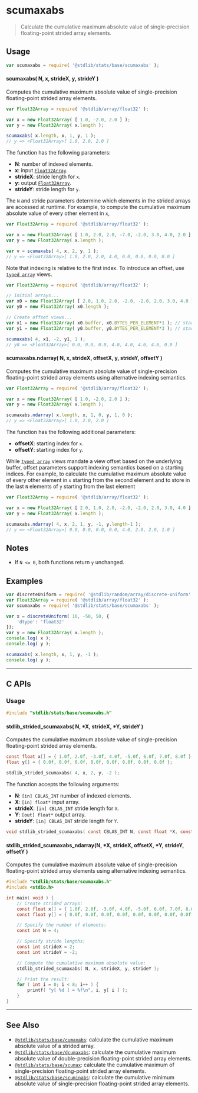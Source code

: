<!--

@license Apache-2.0

Copyright (c) 2020 The Stdlib Authors.

Licensed under the Apache License, Version 2.0 (the "License");
you may not use this file except in compliance with the License.
You may obtain a copy of the License at

   http://www.apache.org/licenses/LICENSE-2.0

Unless required by applicable law or agreed to in writing, software
distributed under the License is distributed on an "AS IS" BASIS,
WITHOUT WARRANTIES OR CONDITIONS OF ANY KIND, either express or implied.
See the License for the specific language governing permissions and
limitations under the License.

-->

# scumaxabs

> Calculate the cumulative maximum absolute value of single-precision floating-point strided array elements.

<section class="intro">

</section>

<!-- /.intro -->

<section class="usage">

## Usage

```javascript
var scumaxabs = require( '@stdlib/stats/base/scumaxabs' );
```

#### scumaxabs( N, x, strideX, y, strideY )

Computes the cumulative maximum absolute value of single-precision floating-point strided array elements.

```javascript
var Float32Array = require( '@stdlib/array/float32' );

var x = new Float32Array( [ 1.0, -2.0, 2.0 ] );
var y = new Float32Array( x.length );

scumaxabs( x.length, x, 1, y, 1 );
// y => <Float32Array>[ 1.0, 2.0, 2.0 ]
```

The function has the following parameters:

-   **N**: number of indexed elements.
-   **x**: input [`Float32Array`][@stdlib/array/float32].
-   **strideX**: stride length for `x`.
-   **y**: output [`Float32Array`][@stdlib/array/float32].
-   **strideY**: stride length for `y`.

The `N` and stride parameters determine which elements in the strided arrays are accessed at runtime. For example, to compute the cumulative maximum absolute value of every other element in `x`,

```javascript
var Float32Array = require( '@stdlib/array/float32' );

var x = new Float32Array( [ 1.0, 2.0, 2.0, -7.0, -2.0, 3.0, 4.0, 2.0 ] );
var y = new Float32Array( x.length );

var v = scumaxabs( 4, x, 2, y, 1 );
// y => <Float32Array>[ 1.0, 2.0, 2.0, 4.0, 0.0, 0.0, 0.0, 0.0 ]
```

Note that indexing is relative to the first index. To introduce an offset, use [`typed array`][mdn-typed-array] views.

<!-- eslint-disable stdlib/capitalized-comments -->

```javascript
var Float32Array = require( '@stdlib/array/float32' );

// Initial arrays...
var x0 = new Float32Array( [ 2.0, 1.0, 2.0, -2.0, -2.0, 2.0, 3.0, 4.0 ] );
var y0 = new Float32Array( x0.length );

// Create offset views...
var x1 = new Float32Array( x0.buffer, x0.BYTES_PER_ELEMENT*1 ); // start at 2nd element
var y1 = new Float32Array( y0.buffer, y0.BYTES_PER_ELEMENT*3 ); // start at 4th element

scumaxabs( 4, x1, -2, y1, 1 );
// y0 => <Float32Array>[ 0.0, 0.0, 0.0, 4.0, 4.0, 4.0, 4.0, 0.0 ]
```

#### scumaxabs.ndarray( N, x, strideX, offsetX, y, strideY, offsetY )

Computes the cumulative maximum absolute value of single-precision floating-point strided array elements using alternative indexing semantics.

```javascript
var Float32Array = require( '@stdlib/array/float32' );

var x = new Float32Array( [ 1.0, -2.0, 2.0 ] );
var y = new Float32Array( x.length );

scumaxabs.ndarray( x.length, x, 1, 0, y, 1, 0 );
// y => <Float32Array>[ 1.0, 2.0, 2.0 ]
```

The function has the following additional parameters:

-   **offsetX**: starting index for `x`.
-   **offsetY**: starting index for `y`.

While [`typed array`][mdn-typed-array] views mandate a view offset based on the underlying buffer, offset parameters support indexing semantics based on a starting indices. For example, to calculate the cumulative maximum absolute value of every other element in `x` starting from the second element and to store in the last `N` elements of `y` starting from the last element

```javascript
var Float32Array = require( '@stdlib/array/float32' );

var x = new Float32Array( [ 2.0, 1.0, 2.0, -2.0, -2.0, 2.0, 3.0, 4.0 ] );
var y = new Float32Array( x.length );

scumaxabs.ndarray( 4, x, 2, 1, y, -1, y.length-1 );
// y => <Float32Array>[ 0.0, 0.0, 0.0, 0.0, 4.0, 2.0, 2.0, 1.0 ]
```

</section>

<!-- /.usage -->

<section class="notes">

## Notes

-   If `N <= 0`, both functions return `y` unchanged.

</section>

<!-- /.notes -->

<section class="examples">

## Examples

<!-- eslint no-undef: "error" -->

```javascript
var discreteUniform = require( '@stdlib/random/array/discrete-uniform' );
var Float32Array = require( '@stdlib/array/float32' );
var scumaxabs = require( '@stdlib/stats/base/scumaxabs' );

var x = discreteUniform( 10, -50, 50, {
    'dtype': 'float32'
});
var y = new Float32Array( x.length );
console.log( x );
console.log( y );

scumaxabs( x.length, x, 1, y, -1 );
console.log( y );
```

</section>

<!-- /.examples -->

<!-- C interface documentation. -->

* * *

<section class="c">

## C APIs

<!-- Section to include introductory text. Make sure to keep an empty line after the intro `section` element and another before the `/section` close. -->

<section class="intro">

</section>

<!-- /.intro -->

<!-- C usage documentation. -->

<section class="usage">

### Usage

```c
#include "stdlib/stats/base/scumaxabs.h"
```

#### stdlib_strided_scumaxabs( N, \*X, strideX, \*Y, strideY )

Computes the cumulative maximum absolute value of single-precision floating-point strided array elements.

```c
const float x[] = { 1.0f, 2.0f, -3.0f, 4.0f, -5.0f, 6.0f, 7.0f, 8.0f };
float y[] = { 0.0f, 0.0f, 0.0f, 0.0f, 0.0f, 0.0f, 0.0f, 0.0f };

stdlib_strided_scumaxabs( 4, x, 2, y, -2 );
```

The function accepts the following arguments:

-   **N**: `[in] CBLAS_INT` number of indexed elements.
-   **X**: `[in] float*` input array.
-   **strideX**: `[in] CBLAS_INT` stride length for `X`.
-   **Y**: `[out] float*` output array.
-   **strideY**: `[in] CBLAS_INT` stride length for `Y`.

```c
void stdlib_strided_scumaxabs( const CBLAS_INT N, const float *X, const CBLAS_INT strideX, float *Y, const CBLAS_INT strideY );
```

#### stdlib_strided_scumaxabs_ndarray(N, \*X, strideX, offsetX, \*Y, strideY, offsetY )

Computes the cumulative maximum absolute value of single-precision floating-point strided array elements using alternative indexing semantics.

```c
#include "stdlib/stats/base/scumaxabs.h"
#include <stdio.h>

int main( void ) {
    // Create strided arrays:
    const float x[] = { 1.0f, 2.0f, -3.0f, 4.0f, -5.0f, 6.0f, 7.0f, 8.0f };
    const float y[] = { 0.0f, 0.0f, 0.0f, 0.0f, 0.0f, 0.0f, 0.0f, 0.0f };

    // Specify the number of elements:
    const int N = 4;

    // Specify stride lengths:
    const int strideX = 2;
    const int strideY = -2;

    // Compute the cumulative maximum absolute value:
    stdlib_strided_scumaxabs( N, x, strideX, y, strideY );

    // Print the result:
    for ( int i = 0; i < 8; i++ ) {
        printf( "y[ %d ] = %f\n", i, y[ i ] );
    }
}
```

</section>

<!-- /.examples -->

</section>

<!-- /.c -->

<section class="references">

</section>

<!-- /.references -->

<!-- Section for related `stdlib` packages. Do not manually edit this section, as it is automatically populated. -->

<section class="related">

* * *

## See Also

-   <span class="package-name">[`@stdlib/stats/base/cumaxabs`][@stdlib/stats/base/cumaxabs]</span><span class="delimiter">: </span><span class="description">calculate the cumulative maximum absolute value of a strided array.</span>
-   <span class="package-name">[`@stdlib/stats/base/dcumaxabs`][@stdlib/stats/base/dcumaxabs]</span><span class="delimiter">: </span><span class="description">calculate the cumulative maximum absolute value of double-precision floating-point strided array elements.</span>
-   <span class="package-name">[`@stdlib/stats/base/scumax`][@stdlib/stats/base/scumax]</span><span class="delimiter">: </span><span class="description">calculate the cumulative maximum of single-precision floating-point strided array elements.</span>
-   <span class="package-name">[`@stdlib/stats/base/scuminabs`][@stdlib/stats/base/scuminabs]</span><span class="delimiter">: </span><span class="description">calculate the cumulative minimum absolute value of single-precision floating-point strided array elements.</span>

</section>

<!-- /.related -->

<!-- Section for all links. Make sure to keep an empty line after the `section` element and another before the `/section` close. -->

<section class="links">

[@stdlib/array/float32]: https://github.com/stdlib-js/stdlib/tree/develop/lib/node_modules/%40stdlib/array/float32

[mdn-typed-array]: https://developer.mozilla.org/en-US/docs/Web/JavaScript/Reference/Global_Objects/TypedArray

<!-- <related-links> -->

[@stdlib/stats/base/cumaxabs]: https://github.com/stdlib-js/stdlib/tree/develop/lib/node_modules/%40stdlib/stats/base/cumaxabs

[@stdlib/stats/base/dcumaxabs]: https://github.com/stdlib-js/stdlib/tree/develop/lib/node_modules/%40stdlib/stats/base/dcumaxabs

[@stdlib/stats/base/scumax]: https://github.com/stdlib-js/stdlib/tree/develop/lib/node_modules/%40stdlib/stats/base/scumax

[@stdlib/stats/base/scuminabs]: https://github.com/stdlib-js/stdlib/tree/develop/lib/node_modules/%40stdlib/stats/base/scuminabs

<!-- </related-links> -->

</section>

<!-- /.links -->
